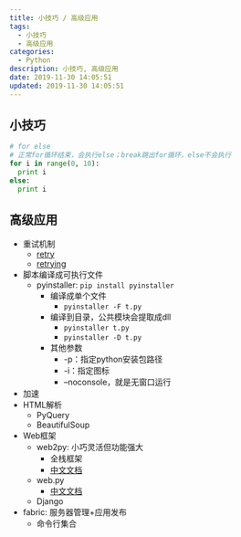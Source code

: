 ```yaml
---
title: 小技巧 / 高级应用
tags: 
  - 小技巧
  - 高级应用
categories: 
  - Python
description: 小技巧, 高级应用
date: 2019-11-30 14:05:51
updated: 2019-11-30 14:05:51
---
```


## 小技巧

```py
# for else
# 正常for循环结束，会执行else；break跳出for循环，else不会执行
for i in range(0, 10):
  print i
else:
  print i
```

## 高级应用

+ 重试机制
  + [retry](https://github.com/invl/retry/)
  + [retrying](https://github.com/rholder/retrying)
+ 脚本编译成可执行文件
  + pyinstaller: `pip install pyinstaller`
    + 编译成单个文件
      + `pyinstaller -F t.py`
    + 编译到目录，公共模块会提取成dll
      + `pyinstaller t.py`
      + `pyinstaller -D t.py`
    + 其他参数
      + -p：指定python安装包路径
      + -i：指定图标
      + –noconsole，就是无窗口运行
+ 加速
+ HTML解析
  + PyQuery
  + BeautifulSoup
+ Web框架
  + web2py: 小巧灵活但功能强大
    + 全栈框架
    + [中文文档](http://www.web2py.com/books/default/chapter/35)
  + web.py
    + [中文文档](http://webpy.org/cookbook/index.zh-cn)
  + Django
+ fabric: 服务器管理+应用发布
  + 命令行集合
